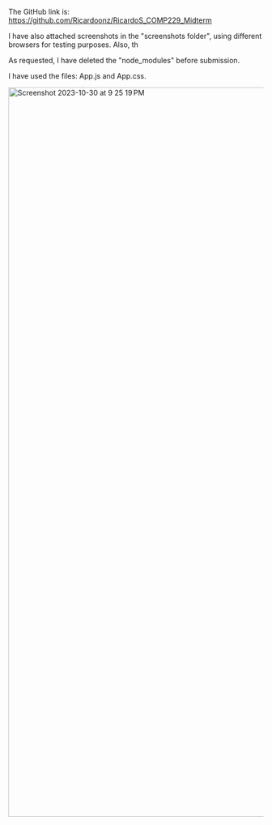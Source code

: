 The GitHub link is: https://github.com/Ricardoonz/RicardoS_COMP229_Midterm

I have also attached screenshots in the "screenshots folder", using different browsers for testing purposes. Also, th

As requested, I have deleted the "node_modules" before submission.

I have used the files: App.js and App.css.

<img width="1440" alt="Screenshot 2023-10-30 at 9 25 19 PM" src="https://github.com/Ricardoonz/RicardoS_COMP229_Midterm/assets/98755098/e8f13f5e-266d-432c-8200-dfbbd22258fb">
